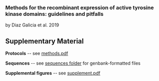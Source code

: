 ### Methods for the recombinant expression of active tyrosine kinase domains: guidelines and pitfalls

by Diaz Galicia et al. 2019

## Supplementary Material

**Protocols** -- see [methods.pdf](methods.pdf)

**Sequences** -- see [sequences folder](sequences) for genbank-formatted files

**Supplemental figures** -- see [supplement.pdf](supplement.pdf)

